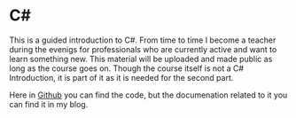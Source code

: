 # C#
This is a guided introduction to C#. From time to time I become a teacher during the evenigs for professionals who are currently active and want to learn something new.
This material will be uploaded and made public as long as the course goes on. Though the course itself is not a C# Introduction, it is part of it as it is needed for the second part.

Here in [Github](https://github.com/nereolopez/csharp-intro) you can find the code, but the documenation related to it you can find it in my blog.
